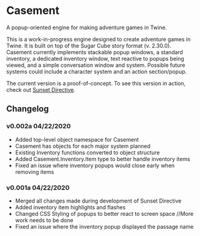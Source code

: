 # Casement
A popup-oriented engine for making adventure games in Twine.

This is a work-in-progress engine designed to create adventure games in Twine. It is built on top of the Sugar Cube story format (v. 2.30.0). Casement currently implements stackable popup windows, a standard inventory, a dedicated inventory window, text reactive to popups being viewed, and a simple conversation window and system. Possible future systems could include a character system and an action section/popup.

The current version is a proof-of-concept. To see this version in action, check out [Sunset Directive](https://incobalt.itch.io/sunset-directive).

## Changelog
### v0.002a 04/22/2020
* Added top-level object namespace for Casement
* Casement has objects for each major system planned
* Existing Inventory functions converted to object structure
* Added Casement.Inventory.Item type to better handle inventory items
* Fixed an issue where inventory popups would close early when removing items

### v0.001a 04/22/2020
* Merged all changes made during development of Sunset Directive
* Added inventory item highlights and flashes
* Changed CSS Styling of popups to better react to screen space //More work needs to be done
* Fixed an issue where the inventory popup displayed the passage name
